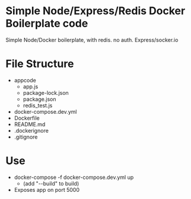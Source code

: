 # Simple Node/Express/Redis Docker Boilerplate code

Simple Node/Docker boilerplate, with redis. no auth.  Express/socker.io


# File Structure

  - appcode
    - app.js
    - package-lock.json
    - package.json
    - redis_test.js
  - docker-compose.dev.yml
  - Dockerfile
  - README.md
  - .dockerignore
  - .gitignore

# Use
  - docker-compose -f docker-compose.dev.yml up
    - (add "--build" to build)
  - Exposes app on port 5000